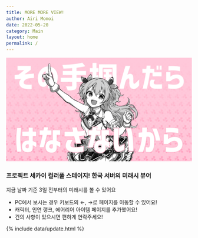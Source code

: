 ```yaml
---
title: MORE MORE VIEW!
author: Airi Momoi
date: 2022-05-20
category: Main
layout: home
permalink: /
---
```


![Main Image](assets/0920_main.png "Main")

### 프로젝트 세카이 컬러풀 스테이지! 한국 서버의 미래시 뷰어

지금 날짜 기준 3일 전부터의 미래시를 볼 수 있어요

* PC에서 보시는 경우 키보드의 ←, →로 페이지를 이동할 수 있어요!
* 캐릭터, 인연 랭크, 에어리어 아이템 페이지를 추가했어요!
* 건의 사항이 있으시면 편하게 연락주세요!

{% include data/update.html %}
